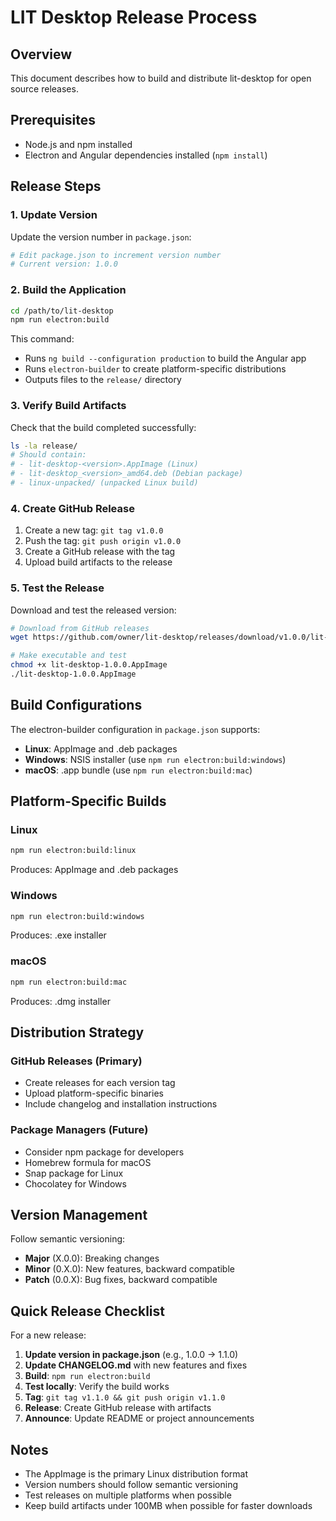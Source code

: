 # LIT Desktop Release Process

## Overview
This document describes how to build and distribute lit-desktop for open source releases.

## Prerequisites
- Node.js and npm installed
- Electron and Angular dependencies installed (`npm install`)

## Release Steps

### 1. Update Version
Update the version number in `package.json`:
```bash
# Edit package.json to increment version number
# Current version: 1.0.0
```

### 2. Build the Application
```bash
cd /path/to/lit-desktop
npm run electron:build
```

This command:
- Runs `ng build --configuration production` to build the Angular app
- Runs `electron-builder` to create platform-specific distributions
- Outputs files to the `release/` directory

### 3. Verify Build Artifacts
Check that the build completed successfully:
```bash
ls -la release/
# Should contain:
# - lit-desktop-<version>.AppImage (Linux)
# - lit-desktop_<version>_amd64.deb (Debian package)
# - linux-unpacked/ (unpacked Linux build)
```

### 4. Create GitHub Release
1. Create a new tag: `git tag v1.0.0`
2. Push the tag: `git push origin v1.0.0`
3. Create a GitHub release with the tag
4. Upload build artifacts to the release

### 5. Test the Release
Download and test the released version:
```bash
# Download from GitHub releases
wget https://github.com/owner/lit-desktop/releases/download/v1.0.0/lit-desktop-1.0.0.AppImage

# Make executable and test
chmod +x lit-desktop-1.0.0.AppImage
./lit-desktop-1.0.0.AppImage
```

## Build Configurations

The electron-builder configuration in `package.json` supports:
- **Linux**: AppImage and .deb packages
- **Windows**: NSIS installer (use `npm run electron:build:windows`)
- **macOS**: .app bundle (use `npm run electron:build:mac`)

## Platform-Specific Builds

### Linux
```bash
npm run electron:build:linux
```
Produces: AppImage and .deb packages

### Windows
```bash
npm run electron:build:windows
```
Produces: .exe installer

### macOS
```bash
npm run electron:build:mac
```
Produces: .dmg installer

## Distribution Strategy

### GitHub Releases (Primary)
- Create releases for each version tag
- Upload platform-specific binaries
- Include changelog and installation instructions

### Package Managers (Future)
- Consider npm package for developers
- Homebrew formula for macOS
- Snap package for Linux
- Chocolatey for Windows

## Version Management

Follow semantic versioning:
- **Major** (X.0.0): Breaking changes
- **Minor** (0.X.0): New features, backward compatible
- **Patch** (0.0.X): Bug fixes, backward compatible

## Quick Release Checklist

For a new release:

1. **Update version in package.json** (e.g., 1.0.0 → 1.1.0)
2. **Update CHANGELOG.md** with new features and fixes
3. **Build**: `npm run electron:build`
4. **Test locally**: Verify the build works
5. **Tag**: `git tag v1.1.0 && git push origin v1.1.0`
6. **Release**: Create GitHub release with artifacts
7. **Announce**: Update README or project announcements

## Notes
- The AppImage is the primary Linux distribution format
- Version numbers should follow semantic versioning
- Test releases on multiple platforms when possible
- Keep build artifacts under 100MB when possible for faster downloads
